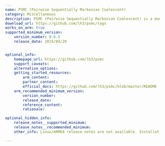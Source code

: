 ```yaml
---
name: PSMC (Pairwise Sequentially Markovian Coalescent)
category: Miscellaneous
description: PSMC (Pairwise Sequentially Markovian Coalescent) is a model used to infer the historical population sizes of species from a single genome. By examining patterns of genetic variation, it estimates population dynamics over time and is widely utilized for research on species’ evolutionary history, particularly in human genetics.
download_url: https://github.com/lh3/psmc/tags
works_on_arm: true
supported_minimum_version:
    version_number: 0.6.5
    release_date: 2015/04/29


optional_info:
    homepage_url: https://github.com/lh3/psmc
    support_caveats:
    alternative_options:
    getting_started_resources:
        arm_content: 
        partner_content: 
        official_docs: https://github.com/lh3/psmc/blob/master/README
    arm_recommended_minimum_version:
        version_number:
        release_date:
        reference_content:
        rationale: 

optional_hidden_info:
    release_notes__supported_minimum: 
    release_notes__recommended_minimum:
    other_info: Linux/ARM64 release notes are not available. Installation and testing are done using tar archive [0.6.5](https://github.com/libexpat/libexpat/releases/tag/R_2_1_0). 

---
```

